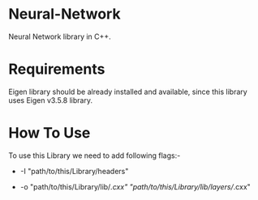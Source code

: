 # Neural-Network
Neural Network library in C++.

# Requirements
Eigen library should be already installed and available, since this library uses Eigen v3.5.8 library.

# How To Use
To use this Library we need to add following flags:-

- -I "path/to/this/Library/headers"

- -o "path/to/this/Library/lib/*.cxx" "path/to/this/Library/lib/layers/*.cxx"
